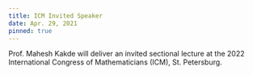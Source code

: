 ```yaml
---
title: ICM Invited Speaker
date: Apr. 29, 2021  
pinned: true
---
```


Prof. Mahesh Kakde will deliver an invited sectional lecture at the 2022 International Congress of Mathematicians (ICM), St. Petersburg. 